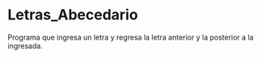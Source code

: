 # Letras_Abecedario

Programa que ingresa un letra y regresa la letra anterior y la posterior a la ingresada.

